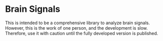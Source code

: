 # Brain Signals
This is intended to be a comprehensive library to analyze brain signals.
However, this is the work of one person, and the development is slow.
Therefore, use it with caution until the fully developed version is published.
